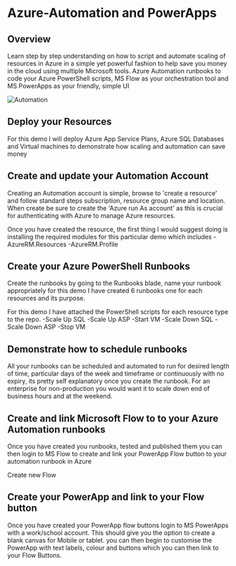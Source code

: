 # Azure-Automation and PowerApps

## Overview
Learn step by step understanding on how to script and automate scaling of resources in Azure in a simple yet powerful fashion to help save you money in the cloud using multiple Microsoft tools. Azure Automation runbooks to code your Azure PowerShell scripts, MS Flow as your orchestration tool and MS PowerApps as your friendly, simple UI

![Automation](http://www.etsolutionsau.com/images/automation.jpg)


## Deploy your Resources
For this demo I will deploy Azure App Service Plans, Azure SQL Databases and Virtual machines to demonstrate how scaling and automation can save money

## Create and update your Automation Account

Creating an Automation account is simple, browse to 'create a resource' and follow standard steps subscription, resource group name and location.  When create be sure to create the 'Azure run As account' as this is crucial for authenticating with Azure to manage Azure resources.

Once you have created the resource, the first thing I would suggest doing is installing the required modules for this particular demo which includes
-AzureRM.Resources
-AzureRM.Profile

## Create your Azure PowerShell Runbooks

Create the runbooks by going to the Runbooks blade, name your runbook appropriately for this demo I have created 6 runbooks one for each resources and its purpose.

For this demo I have attached the PowerShell scripts for each resource type to the repo.
-Scale Up SQL
-Scale Up ASP
-Start VM
-Scale Down SQL
-Scale Down ASP
-Stop VM

## Demonstrate how to schedule runbooks 

All your runbooks can be scheduled and automated to run for desired length of time, particular days of the week and timeframe or continuously with no expiry, its pretty self explanatory once you create the runbook. For an enterprise for non-production you would want it to scale down end of business hours and at the weekend.

## Create and link Microsoft Flow to to your Azure Automation runbooks

Once you have created you runbooks, tested and published them you can then login to MS Flow to create and link your PowerApp Flow button to your automation runbook in Azure

Create new Flow 

## Create your PowerApp and link to your Flow button

Once you have created your PowerApp flow buttons login to MS PowerApps with a work/school account. This should give you the option to create a blank canvas for Mobile or tablet. you can then begin to customise the PowerApp with text labels, colour and buttons which you can then link to your Flow Buttons. 



